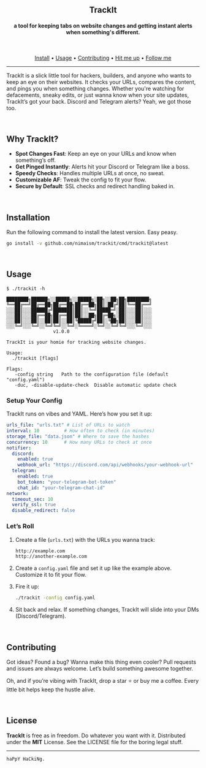 <h2 align="center">TrackIt</h2>

<h4 align="center">a tool for keeping tabs on website changes and getting instant alerts when something's different.</h4>

<br/>
<p align="center">
  <a href="#installation">Install</a> •
  <a href="#usage">Usage</a> •
  <a href="#contributing">Contributing</a> •
  <a href="https://t.me/youngafru">Hit me up</a> •
  <a href="https://twitter.com/nimagholamy">Follow me</a>
</p>

---

TrackIt is a slick little tool for hackers, builders, and anyone who wants to keep an eye on their websites. It checks your URLs, compares the content, and pings you when something changes. Whether you're watching for defacements, sneaky edits, or just wanna know when your site updates, TrackIt’s got your back. Discord and Telegram alerts? Yeah, we got those too.

<br/>

## Why TrackIt?
- **Spot Changes Fast**: Keep an eye on your URLs and know when something’s off.
- **Get Pinged Instantly**: Alerts hit your Discord or Telegram like a boss.
- **Speedy Checks**: Handles multiple URLs at once, no sweat.
- **Customizable AF**: Tweak the config to fit your flow.
- **Secure by Default**: SSL checks and redirect handling baked in.

<br/>

## Installation
Run the following command to install the latest version. Easy peasy.

```bash
go install -v github.com/nimaism/trackit/cmd/trackit@latest
```

<br/>

## Usage
```console
$ ./trackit -h

████████╗██████╗░░█████╗░░█████╗░██╗░░██╗██╗████████╗
╚══██╔══╝██╔══██╗██╔══██╗██╔══██╗██║░██╔╝██║╚══██╔══╝
░░░██║░░░██████╔╝███████║██║░░╚═╝█████═╝░██║░░░██║░░░
░░░██║░░░██╔══██╗██╔══██║██║░░██╗██╔═██╗░██║░░░██║░░░
░░░██║░░░██║░░██║██║░░██║╚█████╔╝██║░╚██╗██║░░░██║░░░
░░░╚═╝░░░╚═╝░░╚═╝╚═╝░░╚═╝░╚════╝░╚═╝░░╚═╝╚═╝░░░╚═╝░░░
                 v1.0.0

TrackIt is your homie for tracking website changes.

Usage:
  ./trackit [flags]

Flags:
   -config string   Path to the configuration file (default "config.yaml")
   -duc, -disable-update-check  Disable automatic update check
```

### Setup Your Config
TrackIt runs on vibes and YAML. Here’s how you set it up:

```yaml
urls_file: "urls.txt" # List of URLs to watch
interval: 10         # How often to check (in minutes)
storage_file: "data.json" # Where to save the hashes
concurrency: 10      # How many URLs to check at once
notifier:
  discord:
    enabled: true
    webhook_url: "https://discord.com/api/webhooks/your-webhook-url"
  telegram:
    enabled: true
    bot_token: "your-telegram-bot-token"
    chat_id: "your-telegram-chat-id"
network:
  timeout_sec: 10
  verify_ssl: true
  disable_redirect: false
```

### Let’s Roll
1. Create a file (`urls.txt`) with the URLs you wanna track:
   ```txt
   http://example.com
   http://another-example.com
   ```

2. Create a `config.yaml` file and set it up like the example above. Customize it to fit your flow.

3. Fire it up:
   ```bash
   ./trackit -config config.yaml
   ```

4. Sit back and relax. If something changes, TrackIt will slide into your DMs (Discord/Telegram).

<br/>

## Contributing
Got ideas? Found a bug? Wanna make this thing even cooler? Pull requests and issues are always welcome. Let’s build something awesome together.

Oh, and if you’re vibing with TrackIt, drop a star ⭐ or buy me a coffee. Every little bit helps keep the hustle alive.

<br/>

## License

**TrackIt** is free as in freedom. Do whatever you want with it. Distributed under the **MIT** License. See the LICENSE file for the boring legal stuff.

---

`haPpY HaCkiNg.`
